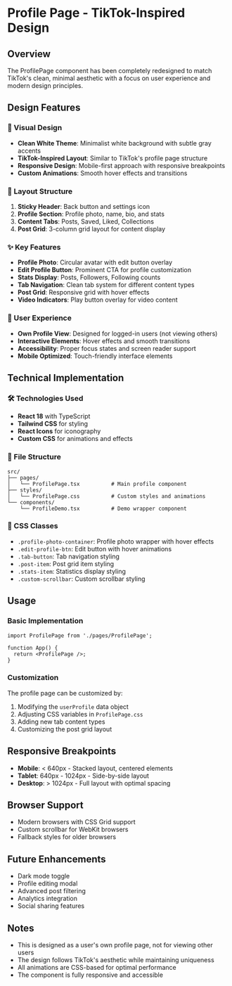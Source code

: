 # Profile Page - TikTok-Inspired Design

## Overview
The ProfilePage component has been completely redesigned to match TikTok's clean, minimal aesthetic with a focus on user experience and modern design principles.

## Design Features

### 🎨 Visual Design
- **Clean White Theme**: Minimalist white background with subtle gray accents
- **TikTok-Inspired Layout**: Similar to TikTok's profile page structure
- **Responsive Design**: Mobile-first approach with responsive breakpoints
- **Custom Animations**: Smooth hover effects and transitions

### 📱 Layout Structure
1. **Sticky Header**: Back button and settings icon
2. **Profile Section**: Profile photo, name, bio, and stats
3. **Content Tabs**: Posts, Saved, Liked, Collections
4. **Post Grid**: 3-column grid layout for content display

### ✨ Key Features
- **Profile Photo**: Circular avatar with edit button overlay
- **Edit Profile Button**: Prominent CTA for profile customization
- **Stats Display**: Posts, Followers, Following counts
- **Tab Navigation**: Clean tab system for different content types
- **Post Grid**: Responsive grid with hover effects
- **Video Indicators**: Play button overlay for video content

### 🎯 User Experience
- **Own Profile View**: Designed for logged-in users (not viewing others)
- **Interactive Elements**: Hover effects and smooth transitions
- **Accessibility**: Proper focus states and screen reader support
- **Mobile Optimized**: Touch-friendly interface elements

## Technical Implementation

### 🛠️ Technologies Used
- **React 18** with TypeScript
- **Tailwind CSS** for styling
- **React Icons** for iconography
- **Custom CSS** for animations and effects

### 📁 File Structure
```
src/
├── pages/
│   └── ProfilePage.tsx          # Main profile component
├── styles/
│   └── ProfilePage.css          # Custom styles and animations
└── components/
    └── ProfileDemo.tsx          # Demo wrapper component
```

### 🎨 CSS Classes
- `.profile-photo-container`: Profile photo wrapper with hover effects
- `.edit-profile-btn`: Edit button with hover animations
- `.tab-button`: Tab navigation styling
- `.post-item`: Post grid item styling
- `.stats-item`: Statistics display styling
- `.custom-scrollbar`: Custom scrollbar styling

## Usage

### Basic Implementation
```tsx
import ProfilePage from './pages/ProfilePage';

function App() {
  return <ProfilePage />;
}
```

### Customization
The profile page can be customized by:
1. Modifying the `userProfile` data object
2. Adjusting CSS variables in `ProfilePage.css`
3. Adding new tab content types
4. Customizing the post grid layout

## Responsive Breakpoints
- **Mobile**: < 640px - Stacked layout, centered elements
- **Tablet**: 640px - 1024px - Side-by-side layout
- **Desktop**: > 1024px - Full layout with optimal spacing

## Browser Support
- Modern browsers with CSS Grid support
- Custom scrollbar for WebKit browsers
- Fallback styles for older browsers

## Future Enhancements
- Dark mode toggle
- Profile editing modal
- Advanced post filtering
- Analytics integration
- Social sharing features

## Notes
- This is designed as a user's own profile page, not for viewing other users
- The design follows TikTok's aesthetic while maintaining uniqueness
- All animations are CSS-based for optimal performance
- The component is fully responsive and accessible

